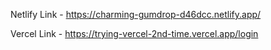 Netlify Link - https://charming-gumdrop-d46dcc.netlify.app/

Vercel Link - https://trying-vercel-2nd-time.vercel.app/login
